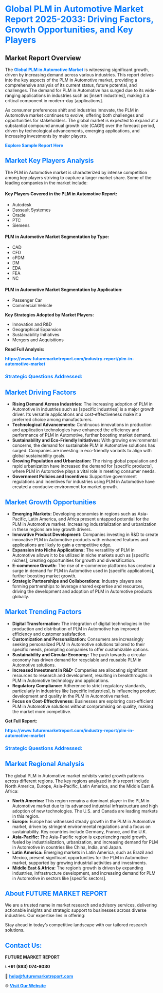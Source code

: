 <h1 style="color: #007BFF;">Global PLM in Automotive Market Report 2025-2033: Driving Factors, Growth Opportunities, and Key Players</h1>

<section id="overview">
<h2>Market Report Overview</h2>
<p>The <a href="https://www.futuremarketreport.com/industry-report/plm-in-automotive-market" style="color: #007BFF; text-decoration: none;"><strong>Global PLM in Automotive Market</strong></a> is witnessing significant growth, driven by increasing demand across various industries. This report delves into the key aspects of the PLM in Automotive market, providing a comprehensive analysis of its current status, future potential, and challenges. The demand for PLM in Automotive has surged due to its wide-ranging applications in industries such as [insert industries], making it a critical component in modern-day [applications].</p>
<p>As consumer preferences shift and industries innovate, the PLM in Automotive market continues to evolve, offering both challenges and opportunities for stakeholders. The global market is expected to expand at a substantial compound annual growth rate (CAGR) over the forecast period, driven by technological advancements, emerging applications, and increasing investments by major players.</p>
</section>

<section id="overview">
<p><a href="https://www.futuremarketreport.com/request-sample/reportId=50993" style="color: #007BFF; text-decoration: none;"><strong>Explore Sample Report Here</strong></a></p>
</section>

<section id="key-players">
<h2 style="color: #007BFF;">Market Key Players Analysis</h2>
<p>The PLM in Automotive market is characterized by intense competition among key players striving to capture a larger market share. Some of the leading companies in the market include:</p>
<h4>Key Players Covered in the PLM in Automotive Report:</h4>
<ul><li>Autodesk</li><li>Dassault Systemes</li><li>Oracle</li><li>PTC</li><li>Siemens</li></ul>
<h4>PLM in Automotive Market Segmentation by Type:</h4>
<ul><li>CAD</li><li>CFD</li><li>cPDM</li><li>DM</li><li>EDA</li><li>FEA</li><li>NC</li></ul>

<h4>PLM in Automotive Market Segmentation by Application:</h4>
<ul><li>Passenger Car</li><li>Commercial Vehicle</li></ul>
<p><strong>Key Strategies Adopted by Market Players:</strong></p>
<ul>
<li>Innovation and R&D</li>
<li>Geographical Expansion</li>
<li>Sustainability Initiatives</li>
<li>Mergers and Acquisitions</li>
</ul>
</section>

<section>
<p><strong>Read Full Analysis: </strong></p><a href="https://www.futuremarketreport.com/industry-report/plm-in-automotive-market" style="color: #007BFF; text-decoration: none;"><strong>https://www.futuremarketreport.com/industry-report/plm-in-automotive-market</strong></a>
<h3 style="color: #007BFF;">Strategic Questions Addressed:</h3>
</section>

<section id="driving-factors">
<h2 style="color: #007BFF;">Market Driving Factors</h2>
<ul>
<li><strong>Rising Demand Across Industries:</strong> The increasing adoption of PLM in Automotive in industries such as [specific industries] is a major growth driver. Its versatile applications and cost-effectiveness make it a preferred choice among manufacturers.</li>
<li><strong>Technological Advancements:</strong> Continuous innovations in production and application technologies have enhanced the efficiency and performance of PLM in Automotive, further boosting market demand.</li>
<li><strong>Sustainability and Eco-Friendly Initiatives:</strong> With growing environmental concerns, the demand for sustainable PLM in Automotive solutions has surged. Companies are investing in eco-friendly variants to align with global sustainability goals.</li>
<li><strong>Growing Population and Urbanization:</strong> The rising global population and rapid urbanization have increased the demand for [specific products], where PLM in Automotive plays a vital role in meeting consumer needs.</li>
<li><strong>Government Policies and Incentives:</strong> Supportive government regulations and incentives for industries using PLM in Automotive have created a conducive environment for market growth.</li>
</ul>
</section>

<section id="growth-opportunities">
<h2 style="color: #007BFF;">Market Growth Opportunities</h2>
<ul>
<li><strong>Emerging Markets:</strong> Developing economies in regions such as Asia-Pacific, Latin America, and Africa present untapped potential for the PLM in Automotive market. Increasing industrialization and urbanization in these regions are key growth drivers.</li>
<li><strong>Innovative Product Development:</strong> Companies investing in R&D to create innovative PLM in Automotive products with enhanced features and applications are likely to gain a competitive edge.</li>
<li><strong>Expansion into Niche Applications:</strong> The versatility of PLM in Automotive allows it to be utilized in niche markets such as [specific niches], creating opportunities for growth and diversification.</li>
<li><strong>E-commerce Growth:</strong> The rise of e-commerce platforms has created a surge in demand for PLM in Automotive used in [specific applications], further boosting market growth.</li>
<li><strong>Strategic Partnerships and Collaborations:</strong> Industry players are forming partnerships to leverage shared expertise and resources, driving the development and adoption of PLM in Automotive products globally.</li>
</ul>
</section>

<section id="trending-factors">
<h2 style="color: #007BFF;">Market Trending Factors</h2>
<ul>
<li><strong>Digital Transformation:</strong> The integration of digital technologies in the production and distribution of PLM in Automotive has improved efficiency and customer satisfaction.</li>
<li><strong>Customization and Personalization:</strong> Consumers are increasingly seeking personalized PLM in Automotive solutions tailored to their specific needs, prompting companies to offer customizable options.</li>
<li><strong>Sustainability and Circular Economy:</strong> The push towards a circular economy has driven demand for recyclable and reusable PLM in Automotive solutions.</li>
<li><strong>Increased Investment in R&D:</strong> Companies are allocating significant resources to research and development, resulting in breakthroughs in PLM in Automotive technology and applications.</li>
<li><strong>Regulatory Compliance:</strong> Adherence to strict regulatory standards, particularly in industries like [specific industries], is influencing product development and quality in the PLM in Automotive market.</li>
<li><strong>Focus on Cost-Effectiveness:</strong> Businesses are exploring cost-efficient PLM in Automotive solutions without compromising on quality, making the market more competitive.</li>
</ul>
</section>

<section>
<p><strong>Get Full Report: </strong></p><a href="https://www.futuremarketreport.com/industry-report/plm-in-automotive-market" style="color: #007BFF; text-decoration: none;"><strong>https://www.futuremarketreport.com/industry-report/plm-in-automotive-market</strong></a>
<h3 style="color: #007BFF;">Strategic Questions Addressed:</h3>
</section>


<section id="regional-analysis">
<h2 style="color: #007BFF;">Market Regional Analysis</h2>
<p>The global PLM in Automotive market exhibits varied growth patterns across different regions. The key regions analyzed in this report include North America, Europe, Asia-Pacific, Latin America, and the Middle East & Africa:</p>
<ul>
<li><strong>North America:</strong> This region remains a dominant player in the PLM in Automotive market due to its advanced industrial infrastructure and high adoption of new technologies. The U.S. and Canada are leading markets in this region.</li>
<li><strong>Europe:</strong> Europe has witnessed steady growth in the PLM in Automotive market, driven by stringent environmental regulations and a focus on sustainability. Key countries include Germany, France, and the U.K.</li>
<li><strong>Asia-Pacific:</strong> The Asia-Pacific region is experiencing rapid growth, fueled by industrialization, urbanization, and increasing demand for PLM in Automotive in countries like China, India, and Japan.</li>
<li><strong>Latin America:</strong> Emerging markets in Latin America, such as Brazil and Mexico, present significant opportunities for the PLM in Automotive market, supported by growing industrial activities and investments.</li>
<li><strong>Middle East & Africa:</strong> The region’s growth is driven by expanding industries, infrastructure development, and increasing demand for PLM in Automotive in sectors like [specific sectors].</li>
</ul>
</section>

<footer>
<h2 style="color: #007BFF;">About FUTURE MARKET REPORT</h2>
<p>We are a trusted name in market research and advisory services, delivering actionable insights and strategic support to businesses across diverse industries. Our expertise lies in offering:</p>

<p>Stay ahead in today’s competitive landscape with our tailored research solutions.</p>

<h2 style="color: #007BFF;">Contact Us:</h2>
<p><strong>FUTURE MARKET REPORT</strong></p>
<p>📞 <strong>+91 (883) 074-8030</strong></p>
<p>📧 <strong><a href="mailto:help@futuremarketreport.com" style="color: #007BFF;">help@futuremarketreport.com</a></strong></p>
<p>🌐 <strong><a href="https://www.futuremarketreport.com/" style="color: #007BFF;">Visit Our Website</a></strong></p>
</footer>